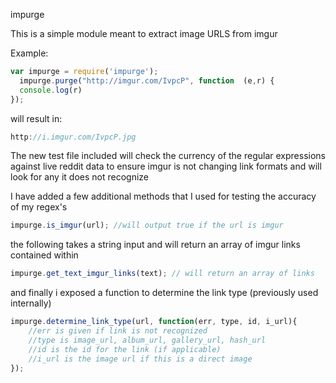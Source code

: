 impurge

This is a simple module meant to extract image URLS from imgur


Example:
```js
var impurge = require('impurge');
  impurge.purge("http://imgur.com/IvpcP", function  (e,r) {
  console.log(r)
});
```

will result in:  

```js
http://i.imgur.com/IvpcP.jpg
```

The new test file included will check the currency of the regular expressions against live reddit data to ensure imgur is not changing link formats and will look for any it does not recognize


I have added a few additional methods that I used for testing the accuracy of my regex's
```js
impurge.is_imgur(url); //will output true if the url is imgur
```

the following takes a string input and will return an array of imgur links contained within
```js
impurge.get_text_imgur_links(text); // will return an array of links
```

and finally i exposed a function to determine the link type (previously used internally)
```js
impurge.determine_link_type(url, function(err, type, id, i_url){
	//err is given if link is not recognized
	//type is image_url, album_url, gallery_url, hash_url
	//id is the id for the link (if applicable)
	//i_url is the image url if this is a direct image
});
```
